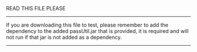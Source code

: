 READ THIS FILE PLEASE

-------------------------------------------------------------------

If you are downloading this file to test, please remember to add the dependency to the added passUtil.jar that is provided,
it is required and will not run if that jar is not added as a dependency.

-------------------------------------------------------------------
